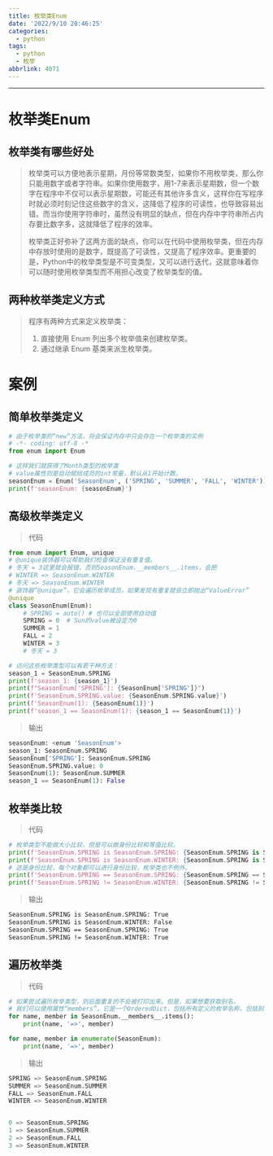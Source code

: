 ```yaml
---
title: 枚举类Enum
date: '2022/9/10 20:46:25'
categories:
  - python
tags:
  - python
  - 枚举
abbrlink: 4071
---
```


---




# 枚举类Enum

## **枚举类有哪些好处**

> 枚举类可以方便地表示星期，月份等常数类型，如果你不用枚举类，那么你只能用数字或者字符串。如果你使用数字，用1-7来表示星期数，但一个数字在程序中不仅可以表示星期数，可能还有其他许多含义，这样你在写程序时就必须时刻记住这些数字的含义，这降低了程序的可读性，也导致容易出错。而当你使用字符串时，虽然没有明显的缺点，但在内存中字符串所占内存要比数字多，这就降低了程序的效率。
>
> 枚举类正好弥补了这两方面的缺点，你可以在代码中使用枚举类，但在内存中存放时使用的是数字，既提高了可读性，又提高了程序效率。更重要的是，Python中的枚举类型是不可变类型，又可以进行迭代，这就意味着你可以随时使用枚举类型而不用担心改变了枚举类型的值。

## 两种枚举类定义方式

> 程序有两种方式来定义枚举类：
>
> 1. 直接使用 Enum 列出多个枚举值来创建枚举类。
>2. 通过继承 Enum 基类来派生枚举类。

# 案例

## 简单枚举类定义

```python
# 由于枚举类的“new”方法，将会保证内存中只会存在一个枚举类的实例
# -*- coding: utf-8 -*
from enum import Enum

# 这样我们就获得了Month类型的枚举类
# value属性则是自动赋给成员的int常量，默认从1开始计数。
seasonEnum = Enum('SeasonEnum', ('SPRING', 'SUMMER', 'FALL', 'WINTER'))
print(f'seasonEnum: {seasonEnum}')
```

## 高级枚举类定义

> 代码

```python
from enum import Enum, unique
# @unique装饰器可以帮助我们检查保证没有重复值。
# 冬天 = 3这里就会报错，否则SeasonEnum.__members__.items，会把
# WINTER => SeasonEnum.WINTER
# 冬天 => SeasonEnum.WINTER
# 装饰器“@unique”，它会遍历枚举成员，如果发现有重复就会立即抛出“ValueError”
@unique
class SeasonEnum(Enum):
    # SPRING = auto() # 也可以全部使用自动值
    SPRING = 0  # Sun的value被设定为0
    SUMMER = 1
    FALL = 2
    WINTER = 3
    # 冬天 = 3

# 访问这些枚举类型可以有若干种方法：
season_1 = SeasonEnum.SPRING
print(f'season_1: {season_1}')
print(f"SeasonEnum['SPRING']: {SeasonEnum['SPRING']}")
print(f'SeasonEnum.SPRING.value: {SeasonEnum.SPRING.value}')
print(f'SeasonEnum(1): {SeasonEnum(1)}')
print(f'season_1 == SeasonEnum(1): {season_1 == SeasonEnum(1)}')    
```

> 输出

```python
seasonEnum: <enum 'SeasonEnum'>
season_1: SeasonEnum.SPRING
SeasonEnum['SPRING']: SeasonEnum.SPRING
SeasonEnum.SPRING.value: 0
SeasonEnum(1): SeasonEnum.SUMMER
season_1 == SeasonEnum(1): False
```

## 枚举类比较

> 代码


```python
# 枚举类型不能做大小比较，但是可以做身份比较和等值比较。
print(f'SeasonEnum.SPRING is SeasonEnum.SPRING: {SeasonEnum.SPRING is SeasonEnum.SPRING}')
print(f'SeasonEnum.SPRING is SeasonEnum.WINTER: {SeasonEnum.SPRING is SeasonEnum.WINTER}')
# 这是身份比较，每个对象都可以进行身份比较，枚举类也不例外。
print(f'SeasonEnum.SPRING == SeasonEnum.SPRING: {SeasonEnum.SPRING == SeasonEnum.SPRING}')
print(f'SeasonEnum.SPRING != SeasonEnum.WINTER: {SeasonEnum.SPRING != SeasonEnum.WINTER}')

```

> 输出

```cmd
SeasonEnum.SPRING is SeasonEnum.SPRING: True
SeasonEnum.SPRING is SeasonEnum.WINTER: False
SeasonEnum.SPRING == SeasonEnum.SPRING: True
SeasonEnum.SPRING != SeasonEnum.WINTER: True
```

## 遍历枚举类

> 代码

```python
# 如果尝试遍历枚举类型，则后面重复的不会被打印出来。但是，如果想要获取别名，
# 我们可以使用属性“members”，它是一个OrderedDict，包括所有定义的枚举名称，包括别名。
for name, member in SeasonEnum.__members__.items():
    print(name, '=>', member)

for name, member in enumerate(SeasonEnum):
    print(name, '=>', member) 
```

> 输出

```python
SPRING => SeasonEnum.SPRING
SUMMER => SeasonEnum.SUMMER
FALL => SeasonEnum.FALL
WINTER => SeasonEnum.WINTER


0 => SeasonEnum.SPRING
1 => SeasonEnum.SUMMER
2 => SeasonEnum.FALL
3 => SeasonEnum.WINTER    
```



